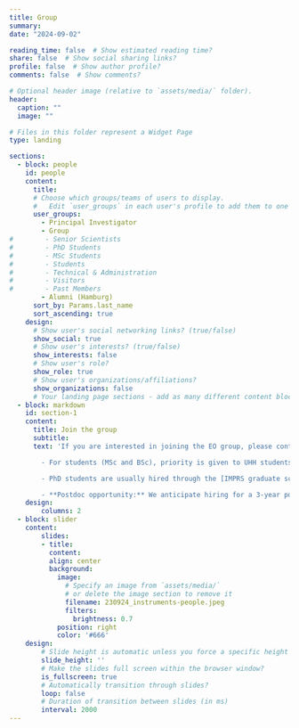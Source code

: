 ```yaml
---
title: Group
summary: 
date: "2024-09-02"

reading_time: false  # Show estimated reading time?
share: false  # Show social sharing links?
profile: false  # Show author profile?
comments: false  # Show comments?

# Optional header image (relative to `assets/media/` folder).
header:
  caption: ""
  image: ""

# Files in this folder represent a Widget Page
type: landing

sections:
  - block: people
    id: people
    content:
      title:
      # Choose which groups/teams of users to display.
      #   Edit `user_groups` in each user's profile to add them to one or more of these groups.
      user_groups:
        - Principal Investigator
        - Group
#        - Senior Scientists
#        - PhD Students
#        - MSc Students
#        - Students
#        - Technical & Administration
#        - Visitors
#        - Past Members
        - Alumni (Hamburg)
      sort_by: Params.last_name
      sort_ascending: true
    design:
      # Show user's social networking links? (true/false)
      show_social: true
      # Show user's interests? (true/false)
      show_interests: false
      # Show user's role?
      show_role: true
      # Show user's organizations/affiliations?
      show_organizations: false
      # Your landing page sections - add as many different content blocks as you like
  - block: markdown
    id: section-1
    content:
      title: Join the group
      subtitle: 
      text: 'If you are interested in joining the EO group, please contact us.  

        - For students (MSc and BSc), priority is given to UHH students planning dissertations in the [Oceanography/Geophysics](https://www.ifm.uni-hamburg.de/education/bachelor.html) (BSc) or [Ocean and Climate Physics](https://www.ifm.uni-hamburg.de/en/education/master.html) (MSc) programs.  

        - PhD students are usually hired through the [IMPRS graduate school](https://mpimet.mpg.de/en/career/imprs-esm) with a deadline by the middle of September each year. 

        - **Postdoc opportunity:** We anticipate hiring for a 3-year postdoc starting 1 April 2025 to work on Denmark Strait overflow and downstream entrainment by small-scale processes, in collaboration with Wilken-Jon von Appen, Lola Perez Hernandez, Anna Sanchez Vidal, and David Amblas. Additionally, we anticipate hiring technical staff in the  next year.  If this may be of interest to you, please email [Eleanor](mailto:eleanor.frajka@uni-hamburg.de).'
    design:
        columns: 2
  - block: slider
    content:
        slides:
        - title: 
          content: 
          align: center
          background:
            image:
              # Specify an image from `assets/media/`
              # or delete the image section to remove it
              filename: 230924_instruments-people.jpeg
              filters:
                brightness: 0.7
            position: right
            color: '#666'
    design:
        # Slide height is automatic unless you force a specific height (e.g. '400px')
        slide_height: ''
        # Make the slides full screen within the browser window?
        is_fullscreen: true
        # Automatically transition through slides?
        loop: false
        # Duration of transition between slides (in ms)
        interval: 2000
---
```


